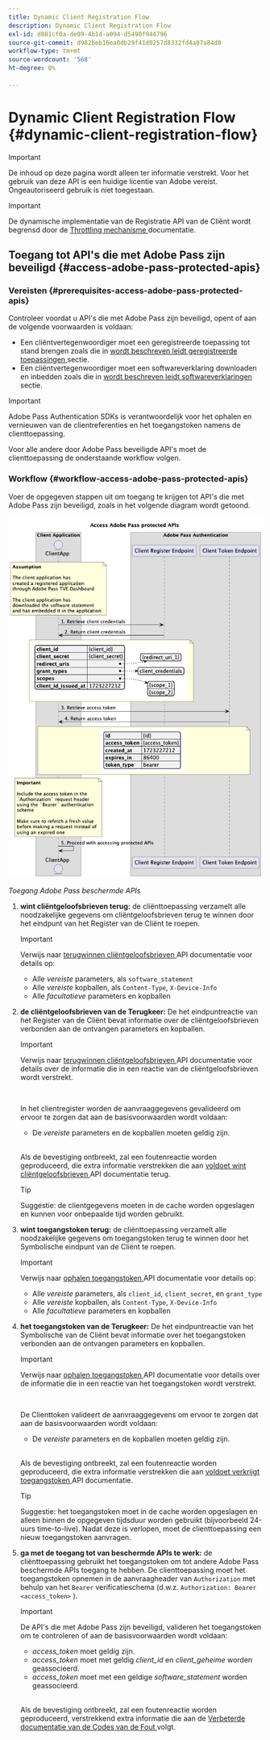```yaml
---
title: Dynamic Client Registration Flow
description: Dynamic Client Registration Flow
exl-id: d881cf0a-de09-4b1d-a094-d5490f944796
source-git-commit: d982beb16ea0db29f41d0257d8332fd4a07a84d8
workflow-type: tm+mt
source-wordcount: '568'
ht-degree: 0%

---
```


# Dynamic Client Registration Flow {#dynamic-client-registration-flow}

>[!IMPORTANT]
>
> De inhoud op deze pagina wordt alleen ter informatie verstrekt. Voor het gebruik van deze API is een huidige licentie van Adobe vereist. Ongeautoriseerd gebruik is niet toegestaan.

>[!IMPORTANT]
>
> De dynamische implementatie van de Registratie API van de Cliënt wordt begrensd door de [ Throttling mechanisme ](/help/authentication/integration-guide-programmers/throttling-mechanism.md) documentatie.

## Toegang tot API&#39;s die met Adobe Pass zijn beveiligd {#access-adobe-pass-protected-apis}

### Vereisten {#prerequisites-access-adobe-pass-protected-apis}

Controleer voordat u API&#39;s die met Adobe Pass zijn beveiligd, opent of aan de volgende voorwaarden is voldaan:

* Een cliëntvertegenwoordiger moet een geregistreerde toepassing tot stand brengen zoals die in [ wordt beschreven leidt geregistreerde toepassingen ](../dynamic-client-registration-overview.md#manage-registered-applications) sectie.
* Een cliëntvertegenwoordiger moet een softwareverklaring downloaden en inbedden zoals die in [ wordt beschreven leidt softwareverklaringen ](../dynamic-client-registration-overview.md#manage-software-statements) sectie.

>[!IMPORTANT]
>
> Adobe Pass Authentication SDKs is verantwoordelijk voor het ophalen en vernieuwen van de clientreferenties en het toegangstoken namens de clienttoepassing.
> 
> Voor alle andere door Adobe Pass beveiligde API&#39;s moet de clienttoepassing de onderstaande workflow volgen.

### Workflow {#workflow-access-adobe-pass-protected-apis}

Voer de opgegeven stappen uit om toegang te krijgen tot API&#39;s die met Adobe Pass zijn beveiligd, zoals in het volgende diagram wordt getoond.

![ Toegang Adobe Pass beschermde APIs ](../../../../assets/dcr-api/dcr-api-access-adobe-pass-protected-apis.png)

*Toegang Adobe Pass beschermde APIs*

1. **wint cliëntgeloofsbrieven terug:** de cliënttoepassing verzamelt alle noodzakelijke gegevens om cliëntgeloofsbrieven terug te winnen door het eindpunt van het Register van de Cliënt te roepen.

   >[!IMPORTANT]
   >
   > Verwijs naar [ terugwinnen cliëntgeloofsbrieven ](../apis/dynamic-client-registration-apis-retrieve-client-credentials.md#request) API documentatie voor details op:
   >
   > * Alle _vereiste_ parameters, als `software_statement`
   > * Alle _vereiste_ kopballen, als `Content-Type`, `X-Device-Info`
   > * Alle _facultatieve_ parameters en kopballen

1. **de cliëntgeloofsbrieven van de Terugkeer:** De het eindpuntreactie van het Register van de Cliënt bevat informatie over de cliëntgeloofsbrieven verbonden aan de ontvangen parameters en kopballen.

   >[!IMPORTANT]
   >
   > Verwijs naar [ terugwinnen cliëntgeloofsbrieven ](../apis/dynamic-client-registration-apis-retrieve-client-credentials.md#success) API documentatie voor details over de informatie die in een reactie van de cliëntgeloofsbrieven wordt verstrekt.
   >
   > <br/>
   >
   > In het clientregister worden de aanvraaggegevens gevalideerd om ervoor te zorgen dat aan de basisvoorwaarden wordt voldaan:
   >
   > * De _vereiste_ parameters en de kopballen moeten geldig zijn.
   >
   > <br/>
   >
   > Als de bevestiging ontbreekt, zal een foutenreactie worden geproduceerd, die extra informatie verstrekken die aan [ voldoet wint cliëntgeloofsbrieven ](../apis/dynamic-client-registration-apis-retrieve-client-credentials.md#error) API documentatie terug.

   >[!TIP]
   >
   > Suggestie: de clientgegevens moeten in de cache worden opgeslagen en kunnen voor onbepaalde tijd worden gebruikt.

1. **wint toegangstoken terug:** de cliënttoepassing verzamelt alle noodzakelijke gegevens om toegangstoken terug te winnen door het Symbolische eindpunt van de Cliënt te roepen.

   >[!IMPORTANT]
   >
   > Verwijs naar [ ophalen toegangstoken ](../apis/dynamic-client-registration-apis-retrieve-access-token.md#request) API documentatie voor details op:
   >
   > * Alle _vereiste_ parameters, als `client_id`, `client_secret`, en `grant_type`
   > * Alle _vereiste_ kopballen, als `Content-Type`, `X-Device-Info`
   > * Alle _facultatieve_ parameters en kopballen

1. **het toegangstoken van de Terugkeer:** De het eindpuntreactie van het Symbolische van de Cliënt bevat informatie over het toegangstoken verbonden aan de ontvangen parameters en kopballen.

   >[!IMPORTANT]
   >
   > Verwijs naar [ ophalen toegangstoken ](../apis/dynamic-client-registration-apis-retrieve-access-token.md#success) API documentatie voor details over de informatie die in een reactie van het toegangstoken wordt verstrekt.
   >
   > <br/>
   >
   > De Clienttoken valideert de aanvraaggegevens om ervoor te zorgen dat aan de basisvoorwaarden wordt voldaan:
   >
   > * De _vereiste_ parameters en de kopballen moeten geldig zijn.
   >
   > <br/>
   >
   > Als de bevestiging ontbreekt, zal een foutenreactie worden geproduceerd, die extra informatie verstrekken die aan [ voldoet verkrijgt toegangstoken ](../apis/dynamic-client-registration-apis-retrieve-access-token.md#error) API documentatie.

   >[!TIP]
   >
   > Suggestie: het toegangstoken moet in de cache worden opgeslagen en alleen binnen de opgegeven tijdsduur worden gebruikt (bijvoorbeeld 24-uurs time-to-live). Nadat deze is verlopen, moet de clienttoepassing een nieuw toegangstoken aanvragen.

1. **ga met de toegang tot van beschermde APIs te werk:** de cliënttoepassing gebruikt het toegangstoken om tot andere Adobe Pass beschermde APIs toegang te hebben. De clienttoepassing moet het toegangstoken opnemen in de aanvraagheader van `Authorization` met behulp van het `Bearer` verificatieschema (d.w.z. `Authorization: Bearer <access_token>` ).

   >[!IMPORTANT]
   >
   > De API&#39;s die met Adobe Pass zijn beveiligd, valideren het toegangstoken om te controleren of aan de basisvoorwaarden wordt voldaan:
   >
   > * _access_token_ moet geldig zijn.
   > * _access_token_ moet met geldig _client_id_ en _client_geheime_ worden geassocieerd.
   > * _access_token_ moet met een geldige _software_statement_ worden geassocieerd.
   >
   > <br/>
   >
   > Als de bevestiging ontbreekt, zal een foutenreactie worden geproduceerd, verstrekkend extra informatie die aan de [ Verbeterde documentatie van de Codes van de Fout ](../../../features-standard/error-reporting/enhanced-error-codes.md) volgt.
